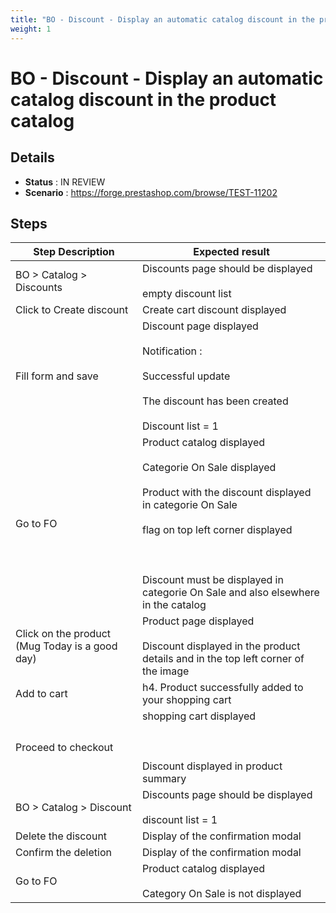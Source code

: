 ```yaml
---
title: "BO - Discount - Display an automatic catalog discount in the product catalog"
weight: 1
---
```


# BO - Discount - Display an automatic catalog discount in the product catalog
## Details
* **Status** : IN REVIEW
* **Scenario** : https://forge.prestashop.com/browse/TEST-11202

## Steps
| Step Description | Expected result |
| ----- | ----- |
| BO > Catalog > Discounts | Discounts page should be displayed<br><br>empty discount list |
| Click to Create discount | Create cart discount displayed |
| Fill form and save | Discount page displayed<br><br>Notification :<br><br>Successful update<br><br>The discount has been created<br><br>Discount list = 1 |
| Go to FO | Product catalog displayed<br><br>Categorie On Sale displayed<br><br>Product with the discount displayed in categorie On Sale<br><br>flag on top left corner displayed<br><br> <br><br>Discount must be displayed in categorie On Sale and also elsewhere in the catalog |
| Click on the product (Mug Today is a good day) | Product page displayed<br><br>Discount displayed in the product details and in the top left corner of the image |
| Add to cart | h4. Product successfully added to your shopping cart |
| Proceed to checkout | shopping cart displayed<br><br> <br><br>Discount displayed in product summary |
| BO > Catalog > Discount | Discounts page should be displayed<br><br>discount list = 1 |
| Delete the discount | Display of the confirmation modal |
| Confirm the deletion | Display of the confirmation modal |
| Go to FO | Product catalog displayed<br><br>Category On Sale is not displayed |
